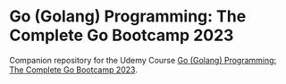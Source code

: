 # Go (Golang) Programming: The Complete Go Bootcamp 2023

Companion repository for the Udemy Course
[Go (Golang) Programming: The Complete Go Bootcamp 2023](https://www.udemy.com/course/master-go-programming-complete-golang-bootcamp/).

